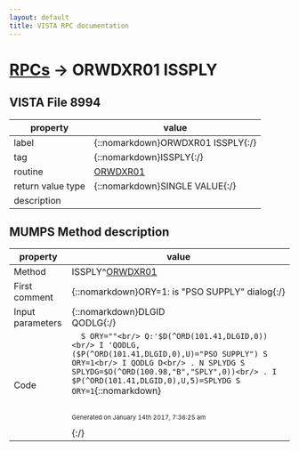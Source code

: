 ```yaml
---
layout: default
title: VISTA RPC documentation
---
```




# [RPCs](TableOfContent.md) &#8594; ORWDXR01 ISSPLY 


 ## VISTA File 8994 


 property | value 
--- | --- 
 label | {::nomarkdown}ORWDXR01 ISSPLY{:/}
 tag | {::nomarkdown}ISSPLY{:/}
 routine | [ORWDXR01](http://code.osehra.org/dox/Routine_ORWDXR01_source.html)
 return value type | {::nomarkdown}SINGLE VALUE{:/}
 description | 


## MUMPS Method description

 property | value 
 --- | --- 
 Method | ISSPLY^[ORWDXR01](http://code.osehra.org/dox/Routine_ORWDXR01_source.html)
 First comment | {::nomarkdown}ORY=1: is "PSO SUPPLY" dialog{:/}
 Input parameters | {::nomarkdown}DLGID<br/>QODLG{:/}
 Code | ```  S ORY=""<br/> Q:'$D(^ORD(101.41,DLGID,0))<br/> I 'QODLG,($P(^ORD(101.41,DLGID,0),U)="PSO SUPPLY") S ORY=1<br/> I QODLG D<br/> . N SPLYDG S SPLYDG=$O(^ORD(100.98,"B","SPLY",0))<br/> . I $P(^ORD(101.41,DLGID,0),U,5)=SPLYDG S ORY=1```{::nomarkdown} <br/><br/><p style="font-size: 11px">Generated on January 14th 2017, 7:36:25 am</p>{:/}